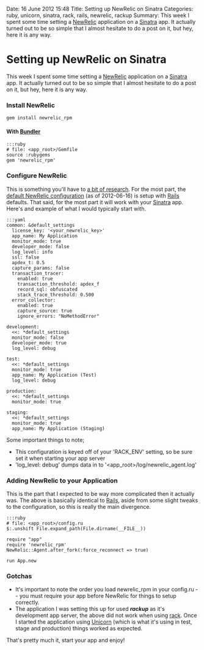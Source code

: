 Date: 16 June 2012 15:48
Title: Setting up NewRelic on Sinatra
Categories: ruby, unicorn, sinatra, rack, rails, newrelic, rackup
Summary: This week I spent some time setting a [NewRelic](http://newrelic.com/) application on a [Sinatra](/sinatra) app. It actually turned out to be so simple that I almost hesitate to do a post on it, but hey, here it is any way.


# Setting up NewRelic on Sinatra

This week I spent some time setting a [NewRelic](http://newrelic.com/) application on a [Sinatra](/sinatra) app. It actually turned out to be so simple that I almost hesitate to do a post on it, but hey, here it is any way.

### Install NewRelic

    gem install newrelic_rpm

#### With [Bundler](/tag/bundler)

    :::ruby
    # file: <app_root>/Gemfile
    source :rubygems
    gem 'newrelic_rpm'

### Configure NewRelic

This is something you'll have to [a bit of research](https://newrelic.com/docs/ruby/ruby-agent-configuration). For the most part, the [default NewRelic configuration](https://gist.github.com/2942312) (as of 2012-06-16) is setup with [Rails](/tag/rails) defaults. That said, for the most part it will work with your [Sinatra](/sinatra) app. Here's and example of what I would typically start with.


    :::yaml
    common: &default_settings
      license_key: '<your_newrelic_key>'
      app_name: My Application
      monitor_mode: true
      developer_mode: false
      log_level: info
      ssl: false
      apdex_t: 0.5
      capture_params: false
      transaction_tracer:
        enabled: true
        transaction_threshold: apdex_f
        record_sql: obfuscated
        stack_trace_threshold: 0.500
      error_collector:
        enabled: true
        capture_source: true    
        ignore_errors: "NoMethodError"

    development:
      <<: *default_settings
      monitor_mode: false
      developer_mode: true
      log_level: debug

    test:
      <<: *default_settings
      monitor_mode: true
      app_name: My Application (Test)
      log_level: debug

    production:
      <<: *default_settings
      monitor_mode: true

    staging:
      <<: *default_settings
      monitor_mode: true
      app_name: My Application (Staging)


Some important things to note; 

* This configuration is keyed off of your 'RACK_ENV' setting, so be sure set it when starting your app server
* 'log\_level: debug' dumps data in to '\<app\_root\>/log/newrelic_agent.log'

### Adding NewRelic to your Application

This is the part that I expected to be way more complicated then it actually was. The above is basically identical to [Rails](/tag/rails), aside from some slight tweaks to the configuration, so this is really the main divergence.


    :::ruby
    # file: <app_root>/config.ru
    $:.unshift File.expand_path(File.dirname(__FILE__))
    
    require "app"
    require 'newrelic_rpm'
    NewRelic::Agent.after_fork(:force_reconnect => true)
    
    run App.new


### Gotchas

* It's important to note the order you load newrelic_rpm in your config.ru -- you must require your app before NewRelic for things to setup correctly.
* The application I was setting this up for used _**rackup**_ as it's development app server, the above did not work when using [rack](/rack). Once I started the application using [Unicorn](/unicorn) (which is what it's using in test, stage and production) things worked as expected.



That's pretty much it, start your app and enjoy! 
